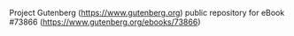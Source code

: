 Project Gutenberg (https://www.gutenberg.org) public repository for eBook #73866 (https://www.gutenberg.org/ebooks/73866)
